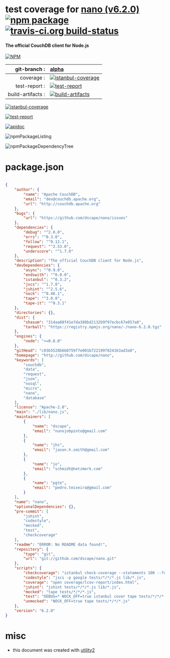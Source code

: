 # test coverage for  [nano (v6.2.0)](http://github.com/dscape/nano)  [![npm package](https://img.shields.io/npm/v/npmtest-nano.svg?style=flat-square)](https://www.npmjs.org/package/npmtest-nano) [![travis-ci.org build-status](https://api.travis-ci.org/npmtest/node-npmtest-nano.svg)](https://travis-ci.org/npmtest/node-npmtest-nano)
#### The official CouchDB client for Node.js

[![NPM](https://nodei.co/npm/nano.png?downloads=true)](https://www.npmjs.com/package/nano)

| git-branch : | [alpha](https://github.com/npmtest/node-npmtest-nano/tree/alpha)|
|--:|:--|
| coverage : | [![istanbul-coverage](https://npmtest.github.io/node-npmtest-nano/build/coverage.badge.svg)](https://npmtest.github.io/node-npmtest-nano/build/coverage.html/index.html)|
| test-report : | [![test-report](https://npmtest.github.io/node-npmtest-nano/build/test-report.badge.svg)](https://npmtest.github.io/node-npmtest-nano/build/test-report.html)|
| build-artifacts : | [![build-artifacts](https://npmtest.github.io/node-npmtest-nano/glyphicons_144_folder_open.png)](https://github.com/npmtest/node-npmtest-nano/tree/gh-pages/build)|

[![istanbul-coverage](https://npmtest.github.io/node-npmtest-nano/build/screenCapture.buildCustomOrg.browser.coverage.html.png)](https://npmtest.github.io/node-npmtest-nano/build/coverage.html/index.html)

[![test-report](https://npmtest.github.io/node-npmtest-nano/build/screenCapture.buildCustomOrg.browser.%252Fhome%252Ftravis%252Fbuild%252Fnpmtest%252Fnode-npmtest-nano%252Ftmp%252Fbuild%252Ftest-report.html.png)](https://npmtest.github.io/node-npmtest-nano/build/test-report.html)

[![apidoc](https://npmdoc.github.io/node-npmdoc-nano/build/screenCapture.buildApidoc.browser.%252Fhome%252Ftravis%252Fbuild%252Fnpmdoc%252Fnode-npmdoc-nano%252Ftmp%252Fbuild%252Fapidoc.html.png)](https://npmdoc.github.io/node-npmdoc-nano/build/apidoc.html)

![npmPackageListing](https://npmtest.github.io/node-npmtest-nano/build/screenCapture.npmPackageListing.svg)

![npmPackageDependencyTree](https://npmtest.github.io/node-npmtest-nano/build/screenCapture.npmPackageDependencyTree.svg)



# package.json

```json

{
    "author": {
        "name": "Apache CouchDB",
        "email": "dev@couchdb.apache.org",
        "url": "http://couchdb.apache.org"
    },
    "bugs": {
        "url": "https://github.com/dscape/nano/issues"
    },
    "dependencies": {
        "debug": "^2.0.0",
        "errs": "^0.3.0",
        "follow": "^0.12.1",
        "request": "^2.53.0",
        "underscore": "^1.7.0"
    },
    "description": "The official CouchDB client for Node.js",
    "devDependencies": {
        "async": "^0.9.0",
        "endswith": "^0.0.0",
        "istanbul": "^0.3.2",
        "jscs": "^1.7.0",
        "jshint": "^2.5.6",
        "nock": "^0.48.1",
        "tape": "^3.0.0",
        "tape-it": "^0.3.1"
    },
    "directories": {},
    "dist": {
        "shasum": "314aa08f41e7da388bd2132b9f97ecbc67e057a0",
        "tarball": "https://registry.npmjs.org/nano/-/nano-6.2.0.tgz"
    },
    "engines": {
        "node": ">=0.8.0"
    },
    "gitHead": "c03b5528b6b0759f7e001b722199f824163ad3a0",
    "homepage": "http://github.com/dscape/nano",
    "keywords": [
        "couchdb",
        "data",
        "request",
        "json",
        "nosql",
        "micro",
        "nano",
        "database"
    ],
    "license": "Apache-2.0",
    "main": "./lib/nano.js",
    "maintainers": [
        {
            "name": "dscape",
            "email": "nunojobpinto@gmail.com"
        },
        {
            "name": "jhs",
            "email": "jason.h.smith@gmail.com"
        },
        {
            "name": "jo",
            "email": "schmidt@netzmerk.com"
        },
        {
            "name": "pgte",
            "email": "pedro.teixeira@gmail.com"
        }
    ],
    "name": "nano",
    "optionalDependencies": {},
    "pre-commit": [
        "jshint",
        "codestyle",
        "mocked",
        "test",
        "checkcoverage"
    ],
    "readme": "ERROR: No README data found!",
    "repository": {
        "type": "git",
        "url": "git://github.com/dscape/nano.git"
    },
    "scripts": {
        "checkcoverage": "istanbul check-coverage --statements 100 --functions 100 --lines 100 --branches 100",
        "codestyle": "jscs -p google tests/*/*/*.js lib/*.js",
        "coverage": "open coverage/lcov-report/index.html",
        "jshint": "jshint tests/*/*/*.js lib/*.js",
        "mocked": "tape tests/*/*/*.js",
        "test": "DEBUG=* NOCK_OFF=true istanbul cover tape tests/*/*/*.js",
        "unmocked": "NOCK_OFF=true tape tests/*/*/*.js"
    },
    "version": "6.2.0"
}
```



# misc
- this document was created with [utility2](https://github.com/kaizhu256/node-utility2)
